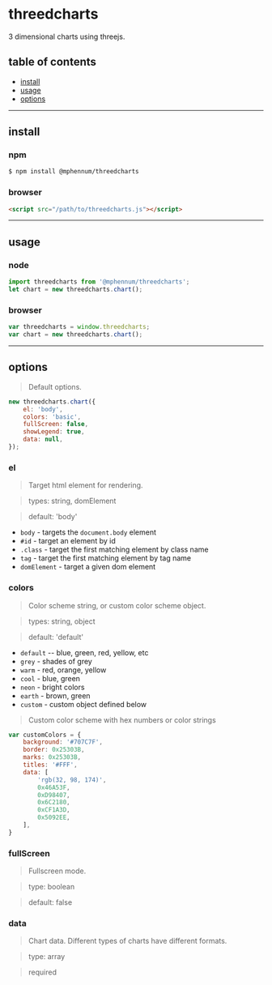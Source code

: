 # threedcharts

3 dimensional charts using threejs.

## table of contents

- [install](#install)
- [usage](#usage)
- [options](#options)

* * *

## install

### npm

```bash
$ npm install @mphennum/threedcharts
```

### browser

```html
<script src="/path/to/threedcharts.js"></script>
```

* * *

## usage

### node

```js
import threedcharts from '@mphennum/threedcharts';
let chart = new threedcharts.chart();
```

### browser

```js
var threedcharts = window.threedcharts;
var chart = new threedcharts.chart();
```

* * *

## options

> Default options.

```js
new threedcharts.chart({
	el: 'body',
	colors: 'basic',
	fullScreen: false,
	showLegend: true,
	data: null,
});
```

### el

> Target html element for rendering.

> types: string, domElement

> default: 'body'

- `body` - targets the `document.body` element
- `#id` - target an element by id
- `.class` - target the first matching element by class name
- `tag` - target the first matching element by tag name
- `domElement` - target a given dom element

### colors

> Color scheme string, or custom color scheme object.

> types: string, object

> default: 'default'

- `default` -- blue, green, red, yellow, etc
- `grey` - shades of grey
- `warm` - red, orange, yellow
- `cool` - blue, green
- `neon` - bright colors
- `earth` - brown, green
- `custom` - custom object defined below

> Custom color scheme with hex numbers or color strings

```js
var customColors = {
	background: '#707C7F',
	border: 0x25303B,
	marks: 0x25303B,
	titles: '#FFF',
	data: [
		'rgb(32, 98, 174)',
		0x46A53F,
		0xD98407,
		0x6C2180,
		0xCF1A3D,
		0x5092EE,
	],
}
```

### fullScreen

> Fullscreen mode.

> type: boolean

> default: false

### data

> Chart data. Different types of charts have different formats.

> type: array

> required
